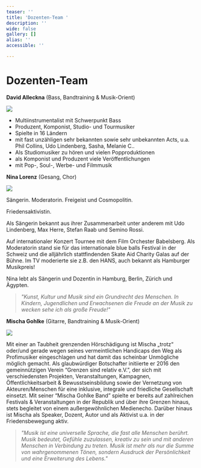 ```yaml
---
teaser: ''
title: 'Dozenten-Team '
description: ''
wide: false
gallery: []
alias: ''
accessible: ''

---
```

# Dozenten-Team 

**David Alleckna** (Bass, Bandtraining & Musik-Orient)

![](/media/2022/03/david-alleckna-photo-by-daniela-mollenhoff-1.jpeg)

* Multiinstrumentalist mit Schwerpunkt Bass
* Produzent, Komponist, Studio- und Tourmusiker
* Spielte in 16 Ländern
* mit fast unzähligen sehr bekannten sowie sehr unbekannten Acts, u.a. Phil Collins, Udo Lindenberg, Sasha, Melanie C..
* Als Studiomusiker zu hören und vielen Popproduktionen
* als Komponist und Produzent viele Veröffentlichungen
* mit Pop-, Soul-, Werbe- und Filmmusik

**Nina Lorenz** (Gesang, Chor)

![](/media/2022/03/nina-lorenz.jpeg)

Sängerin. Moderatorin. Freigeist und Cosmopolitin.

Friedensaktivistin.

Als Sängerin bekannt aus ihrer Zusammenarbeit unter anderem mit Udo Lindenberg, Max Herre, Stefan Raab und Semino Rossi.

Auf internationaler Konzert Tournee mit dem Film Orchester Babelsberg. Als Moderatorin stand sie für das internationale blue balls Festival in der Schweiz und die alljährlich stattfindenden Skate Aid Charity Galas auf der Bühne. Im TV moderierte sie z.B. den HANS, auch bekannt als Hamburger Musikpreis!

Nina lebt als Sängerin und Dozentin in Hamburg, Berlin, Zürich und Ägypten.

> _"Kunst, Kultur und Musik sind ein Grundrecht des Menschen. In Kindern, Jugendlichen und Erwachsenen die Freude an der Musik zu wecken sehe ich als große Freude!"_

**Mischa Gohlke** (Gitarre, Bandtraining & Musik-Orient)

![](/media/2020/06/mischa-profil.jpg)

Mit einer an Taubheit grenzenden Hörschädigung ist Mischa „trotz“ oder/und gerade wegen seines vermeintlichen Handicaps den Weg als Profimusiker eingeschlagen und hat damit das scheinbar Unmögliche möglich gemacht. Als glaubwürdiger Botschafter initiierte er 2016 den gemeinnützigen Verein “Grenzen sind relativ e.V.”, der sich mit verschiedensten Projekten, Veranstaltungen, Kampagnen, Öffentlichkeitsarbeit & Bewusstseinsbildung sowie der Vernetzung von Akteuren/Menschen für eine inklusive, integrale und friedliche Gesellschaft einsetzt. Mit seiner “Mischa Gohlke Band” spielte er bereits auf zahlreichen Festivals & Veranstaltungen in der Republik und über ihre Grenzen hinaus, stets begleitet von einem außergewöhnlichen Medienecho. Darüber hinaus ist Mischa als Speaker, Dozent, Autor und als Aktivist u.a. in der Friedensbewegung aktiv.

> _"Musik ist eine universelle Sprache, die fast alle Menschen berührt. Musik bedeutet, Gefühle zuzulassen, kreativ zu sein und mit anderen Menschen in Verbindung zu treten. Musik ist mehr als nur die Summe von wahrgenommenen Tönen, sondern Ausdruck der Persönlichkeit und eine Erweiterung des Lebens."_